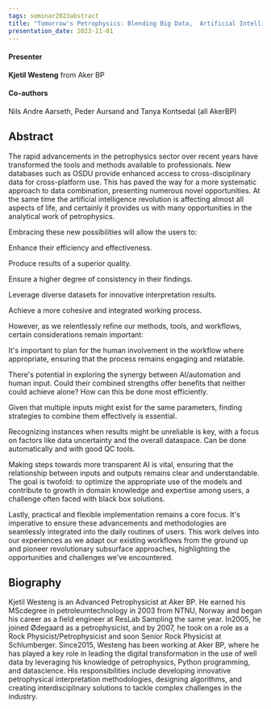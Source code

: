 ```yaml
---
tags: seminar2023abstract
title: "Tomorrow's Petrophysics: Blending Big Data,  Artificial Intelligence and Human Insight (Kjetil Westeng, Aker BP)"
presentation_date: 2023-11-01
---
```

#### Presenter
**Kjetil Westeng** from Aker BP
#### Co-authors
Nils Andre Aarseth, Peder Aursand and Tanya Kontsedal (all AkerBP)
## Abstract
The rapid advancements in the petrophysics sector over recent years have transformed the tools and methods available to professionals. New databases such as OSDU provide enhanced access to cross-disciplinary data for cross-platform use. This has paved the way for a more systematic approach to data combination, presenting numerous novel opportunities. At the same time the artificial intelligence revolution is affecting almost all aspects of life, and certainly it provides us with many opportunities in the analytical work of petrophysics. 



Embracing these new possibilities will allow the users to: 



Enhance their efficiency and effectiveness. 



Produce results of a superior quality. 



Ensure a higher degree of consistency in their findings. 



Leverage diverse datasets for innovative interpretation results. 



Achieve a more cohesive and integrated working process. 



However, as we relentlessly refine our methods, tools, and workflows, certain considerations remain important: 



It's important to plan for the human involvement in the workflow where appropriate, ensuring that the process remains engaging and relatable.  



There's potential in exploring the synergy between AI/automation and human input. Could their combined strengths offer benefits that neither could achieve alone? How can this be done most efficiently. 



Given that multiple inputs might exist for the same parameters, finding strategies to combine them effectively is essential. 



Recognizing instances when results might be unreliable is key, with a focus on factors like data uncertainty and the overall dataspace. Can be done automatically and with good QC tools. 



Making steps towards more transparent AI is vital, ensuring that the relationship between inputs and outputs remains clear and understandable. The goal is twofold: to optimize the appropriate use of the models and contribute to growth in domain knowledge and expertise among users, a challenge often faced with black box solutions. 



Lastly, practical and flexible implementation remains a core focus. It's imperative to ensure these advancements and methodologies are seamlessly integrated into the daily routines of users. This work delves into our experiences as we adapt our existing workflows from the ground up and pioneer revolutionary subsurface approaches, highlighting the opportunities and challenges we've encountered. 
## Biography
Kjetil Westeng is an Advanced Petrophysicist at Aker BP. He earned his MScdegree in petroleumtechnology in 2003 from NTNU, Norway and began his career as a field engineer at ResLab Sampling the same year. In2005, he joined Ødegaard as a petrophysicist, and by 2007, he took on a role as a Rock Physicist/Petrophysicist and soon Senior Rock Physicist at Schlumberger. Since2015, Westeng has been working at Aker BP, where he has played a key role in leading the digital transformation in the use of well data by leveraging his knowledge of petrophysics, Python programming, and datascience. His responsibilities include developing innovative petrophysical interpretation methodologies, designing algorithms, and creating interdisciplinary solutions to tackle complex challenges in the industry.